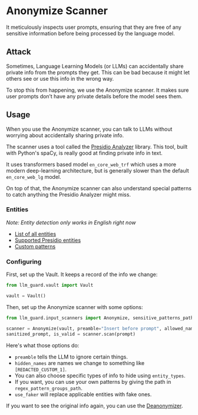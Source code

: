 # Anonymize Scanner

It meticulously inspects user prompts, ensuring that they are free of any sensitive information
before being processed by the language model.

## Attack

Sometimes, Language Learning Models (or LLMs) can accidentally share private info from the prompts they get. This can be
bad because it might let others see or use this info in the wrong way.

To stop this from happening, we use the Anonymize scanner. It makes sure user prompts don’t have any private details
before the model sees them.

## Usage

When you use the Anonymize scanner, you can talk to LLMs without worrying about accidentally sharing private info.

The scanner uses a tool called the [Presidio Analyzer](https://github.com/microsoft/presidio/) library. This tool, built
with Python's spaCy, is really good at finding private info in text.

It uses transformers based model `en_core_web_trf` which uses a more modern deep-learning architecture, but is generally
slower than the default `en_core_web_lg` model.

On top of that, the Anonymize scanner can also understand special patterns to catch anything the Presidio Analyzer might
miss.

### Entities

_Note: Entity detection only works in English right now_

- [List of all entities](../../llm_guard/input_scanners/anonymize.py)
- [Supported Presidio entities](https://microsoft.github.io/presidio/supported_entities/#list-of-supported-entities)
- [Custom patterns](../../llm_guard/resources/sensisitive_patterns.json)

### Configuring

First, set up the Vault. It keeps a record of the info we change:

```python
from llm_guard.vault import Vault

vault = Vault()
```

Then, set up the Anonymize scanner with some options:

```python
from llm_guard.input_scanners import Anonymize, sensitive_patterns_path

scanner = Anonymize(vault, preamble="Insert before prompt", allowed_names=["John Doe"], hidden_names=["Test LLC"])
sanitized_prompt, is_valid = scanner.scan(prompt)
```

Here's what those options do:

- `preamble` tells the LLM to ignore certain things.
- `hidden_names` are names we change to something like `[REDACTED_CUSTOM_1]`.
- You can also choose specific types of info to hide using `entity_types`.
- If you want, you can use your own patterns by giving the path in `regex_pattern_groups_path`.
- `use_faker` will replace applicable entities with fake ones.

If you want to see the original info again, you can use the [Deanonymizer](../output_scanners/deanonymize.md).
